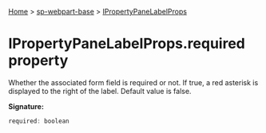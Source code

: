 <!-- docId=sp-webpart-base.ipropertypanelabelprops.required -->

[Home](./index.md) &gt; [sp-webpart-base](./sp-webpart-base.md) &gt; [IPropertyPaneLabelProps](./sp-webpart-base.ipropertypanelabelprops.md)

# IPropertyPaneLabelProps.required property

Whether the associated form field is required or not. If true, a red asterisk is displayed to the right of the label. Default value is false.

**Signature:**
```javascript
required: boolean
```
